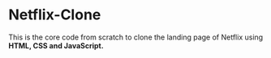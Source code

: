 # Netflix-Clone
This is the core code from scratch to clone the landing page of Netflix using **HTML, CSS and JavaScript.** 